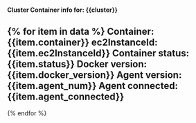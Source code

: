 #### Cluster Container info for: {{cluster}}
{% for item in data %}
**Container**: {{item.container}}
**ec2InstanceId**: {{item.ec2InstanceId}}
**Container status**: {{item.status}}
**Docker version**: {{item.docker_version}}
**Agent version**: {{item.agent_num}}
**Agent connected**: {{item.agent_connected}}
  -----
{% endfor %}
